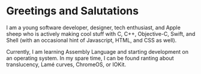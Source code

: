 # Greetings and Salutations

I am a young software developer, designer, tech enthusiast, and Apple sheep who is actively making cool stuff with C, C++, Objective-C, Swift, and Shell (with an occasional hint of Javascript, HTML, and CSS as well).

Currently, I am learning Assembly Language and starting development on an operating system. In my spare time, I can be found ranting about translucency, Lamé curves, ChromeOS, or IOKit.
